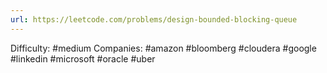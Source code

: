 ```yaml
---
url: https://leetcode.com/problems/design-bounded-blocking-queue
---
```


Difficulty: #medium
Companies: #amazon #bloomberg #cloudera #google #linkedin #microsoft #oracle #uber